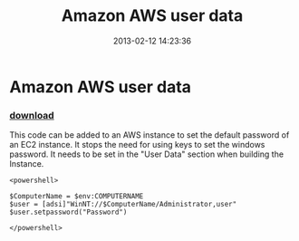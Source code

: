 ﻿---
pid:            3939
parent:         0
children:       
poster:         AdrianWoodrup
title:          Amazon AWS user data
date:           2013-02-12 14:23:36
description:    This code can be added to an AWS instance to set the default password of an EC2 instance. It stops the need for using keys to set the windows password. It needs to be set in the "User Data" section when building the Instance. 
format:         posh
---

# Amazon AWS user data

### [download](3939.ps1)  

This code can be added to an AWS instance to set the default password of an EC2 instance. It stops the need for using keys to set the windows password. It needs to be set in the "User Data" section when building the Instance. 

```posh
<powershell>

$ComputerName = $env:COMPUTERNAME
$user = [adsi]"WinNT://$ComputerName/Administrator,user"
$user.setpassword("Password")

</powershell>
```
